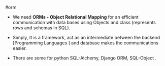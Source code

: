 
#orm
- We need **ORMs - Object Relational Mapping** for an efficient communication with data bases using Objects and class (represents rows and schemas in SQL).

- Simply, It is a framework, act as an intermediate between the backend [Programming Languages ] and database makes the communications easier.
- There are some for python SQL-Alchemy, Django ORM, SQL-Object .




